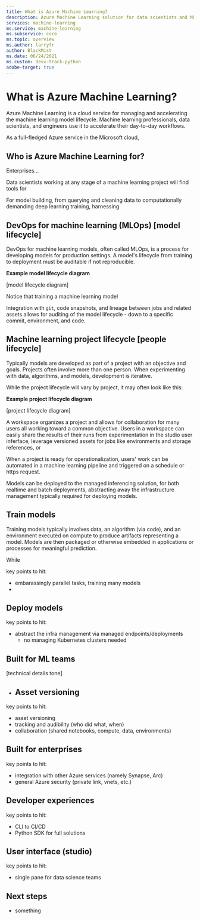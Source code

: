 ```yaml
---
title: What is Azure Machine Learning?
description: Azure Machine Learning solution for data scientists and ML engineers enabling MLOps and accelerating the model lifecycle.
services: machine-learning
ms.service: machine-learning
ms.subservice: core
ms.topic: overview
ms.author: larryfr
author: BlackMist
ms.date: 06/24/2021
ms.custom: devx-track-python
adobe-target: true
---
```


# What is Azure Machine Learning?

Azure Machine Learning is a cloud service for managing and accelerating the machine learning model lifecycle. Machine learning professionals, data scientists, and engineers use it to accelerate their day-to-day workflows.

As a full-fledged Azure service in the Microsoft cloud, 

## Who is Azure Machine Learning for?

Enterprises...

Data scientists working at any stage of a machine learning project will find tools for 

For model building, from querying and cleaning data to computationally demanding deep learning training, harnessing 

## DevOps for machine learning (MLOps) [model lifecycle]

DevOps for machine learning models, often called MLOps, is a process for developing models for production settings. A model's lifecycle from training to deployment must be auditable if not reproducible.

**Example model lifecycle diagram**

[model lifecycle diagram]

Notice that training a machine learning model

Integration with `git`, code snapshots, and lineage between jobs and related assets allows for auditing of the model lifecycle - down to a specific commit, environment, and code.

## Machine learning project lifecycle [people lifecycle]

Typically models are developed as part of a project with an objective and goals. Projects often involve more than one person. When experimenting with data, algorithms, and models, development is iterative. 

While the project lifecycle will vary by project, it may often look like this:

**Example project lifecycle diagram**

[project lifecycle diagram]

A workspace organizes a project and allows for collaboration for many users all working toward a common objective. Users in a workspace can easily share the results of their runs from experimentation in the studio user inferface, leverage versioned assets for jobs like environments and storage references, or 

When a project is ready for operationalization, users' work can be automated in a machine learning pipeline and triggered on a schedule or https request.

Models can be deployed to the managed inferencing solution, for both realtime and batch deployments, abstracting away the infrastructure management typically required for deploying models.

## Train models

Training models typically involves data, an algorithm (via code), and an environment executed on compute to produce artifacts representing a model. Models are then packaged or otherwise embedded in applications or processes for meaningful prediction.

While 

key points to hit:

- embarassingly parallel tasks, training many models
- 

## Deploy models

key points to hit:

- abstract the infra management via managed endpoints/deployments
    - no managing Kubernetes clusters needed

## Built for ML teams

[technical details tone]

- Asset versioning
    - 

key points to hit:

- asset versioning
- tracking and audibility (who did what, when)
- collaboration (shared notebooks, compute, data, environments)

## Built for enterprises

key points to hit:

- integration with other Azure services (namely Synapse, Arc)
- general Azure security (private link, vnets, etc.)

## Developer experiences

key points to hit:

- CLI to CI/CD
- Python SDK for full solutions

## User interface (studio)

key points to hit:

- single pane for data science teams

## Next steps

- something

